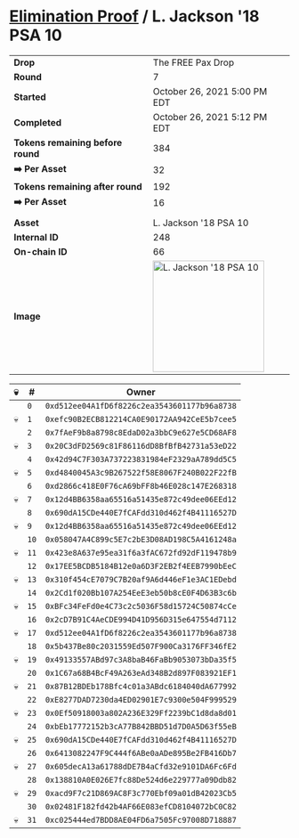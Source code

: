 # [Elimination Proof](./readme.md) / L. Jackson &#039;18 PSA 10

|||
|---|---|
| **Drop** | The FREE Pax Drop |
| **Round** | 7 |
| **Started** | October 26, 2021 5:00 PM EDT |
| **Completed** | October 26, 2021 5:12 PM EDT |
| **Tokens remaining before round** | 384 |
| **➡️ Per Asset** | 32 |
| **Tokens remaining after round** | 192 |
| **➡️ Per Asset** | 16 |
| | |
| **Asset** | L. Jackson &#039;18 PSA 10 |
| **Internal ID** | 248 |
| **On-chain ID** | 66 |
| **Image** | <img src="https://tcdn.blokpax.com/94aa4804-2e35-4a5d-bc05-a1239faa6cc1/290d42e6d02fa35846ef7c206f038fe81257ebb22c8dcc128190ec22bd126d9d.jpg" height="200" alt="L. Jackson &#039;18 PSA 10" /> |


| 💀 | # | Owner |
| --- | --- | --- |
|  | `0` | `0xd512ee04A1fD6f8226c2ea3543601177b96a8738` |
| 💀 | `1` | `0xefc90B2ECB812214CA0E90172AA942CeE5b7cee5` |
|  | `2` | `0x7fAeF9b8a8798c8EdaD02a3bbC9e627e5CD68AF8` |
| 💀 | `3` | `0x20C3dFD2569c81F86116dD8BfBfB42731a53eD22` |
|  | `4` | `0x42d94C7F303A737223831984eF2329aA789dd5C5` |
| 💀 | `5` | `0xd4840045A3c9B267522f58E8067F240B022F22fB` |
|  | `6` | `0xd2866c418E0F76cA69bFF8b46E028c147E268318` |
| 💀 | `7` | `0x12d4BB6358aa65516a51435e872c49dee06EEd12` |
|  | `8` | `0x690dA15CDe440E7fCAFdd310d462f4B41116527D` |
| 💀 | `9` | `0x12d4BB6358aa65516a51435e872c49dee06EEd12` |
|  | `10` | `0x058047A4C899c5E7c2bE3D08AD198C5A4161248a` |
| 💀 | `11` | `0x423e8A637e95ea31f6a3fAC672fd92dF119478b9` |
|  | `12` | `0x17EE5BCDB5184B12e0a6D3F2EB2f4EEB7990bEeC` |
| 💀 | `13` | `0x310f454cE7079C7B20af9A6d446eF1e3AC1EDebd` |
|  | `14` | `0x2Cd1f020Bb107A254EeE3eb50b8cE0F4D63B3c6b` |
| 💀 | `15` | `0xBFc34FeFd0e4C73c2c5036F58d15724C50874cCe` |
|  | `16` | `0x2cD7B91C4AeCDE994D41D956D315e647554d7112` |
| 💀 | `17` | `0xd512ee04A1fD6f8226c2ea3543601177b96a8738` |
|  | `18` | `0x5b437Be80c2031559Ed507F900Ca3176FF346fE2` |
| 💀 | `19` | `0x49133557ABd97c3A8baB46FaBb9053073bDa35f5` |
|  | `20` | `0x1C67a68B4BcF49A263eAd348B2d897F083921EF1` |
| 💀 | `21` | `0x87B12BDEb178Bfc4c01a3ABdc6184040dA677992` |
|  | `22` | `0xE8277DAD7230da4ED02901E7c9300e504F999529` |
| 💀 | `23` | `0x0Ef50918003a802A236E329Ff2239bC1d8da8d01` |
|  | `24` | `0xbEb17772152b3cA77B842BBD51d7D0A5D63f55eB` |
| 💀 | `25` | `0x690dA15CDe440E7fCAFdd310d462f4B41116527D` |
|  | `26` | `0x6413082247F9C444f6ABe0aADe895Be2FB416Db7` |
| 💀 | `27` | `0x605decA13a61788dDE7B4aCfd32e9101DA6Fc6Fd` |
|  | `28` | `0x138810A0E026E7fc88De524d6e229777a09Ddb82` |
| 💀 | `29` | `0xacd9F7c21D869AC8F3c770Ebf09a01dB42023Cb5` |
|  | `30` | `0x02481F182fd42b4AF66E083efCD8104072bC0C82` |
| 💀 | `31` | `0xc025444ed7BDD8AE04FD6a7505Fc97008D718887` |
